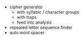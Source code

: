 - cipher generator
    - with syllabic / character groups
    - with traps
    - feed into analysis
- repeated letter sequence finder
- auto word spacer
